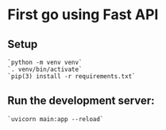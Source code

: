 # First go using Fast API

## Setup

    `python -m venv venv`
    `. venv/bin/activate`
    `pip(3) install -r requirements.txt`

## Run the development server:

    `uvicorn main:app --reload`
